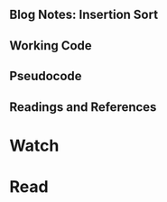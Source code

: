 ## Blog Notes: Insertion Sort

## Working Code



## Pseudocode

  

## Readings and References

# Watch


# Read
